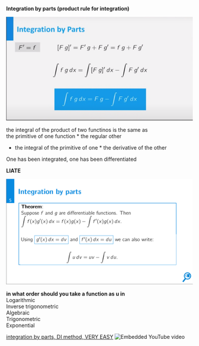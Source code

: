 **Integration by parts (product rule for integration)**

![Exported image](../../../attachments/Exported%20image%2020241209225530-0.png)

the integral of the product of two functinos is the same as  
the primitive of one function * the regular other  
- the integral of the primitive of one * the derivative of the other
 
One has been integrated, one has been differentiated
 
**LIATE**

![Exported image](../../../attachments/Exported%20image%2020241209225530-1.png)

**in what order should you take a function as u in**  
Logarithmic  
Inverse trigonometric  
Algebraic  
Trigonometric  
Exponential
 
[integration by parts, DI method, VERY EASY](https://www.youtube.com/watch?v=2I-_SV8cwsw)
 ![Embedded YouTube video](https://www.youtube.com/embed/2I-_SV8cwsw?feature=oembed&autoplay=true)